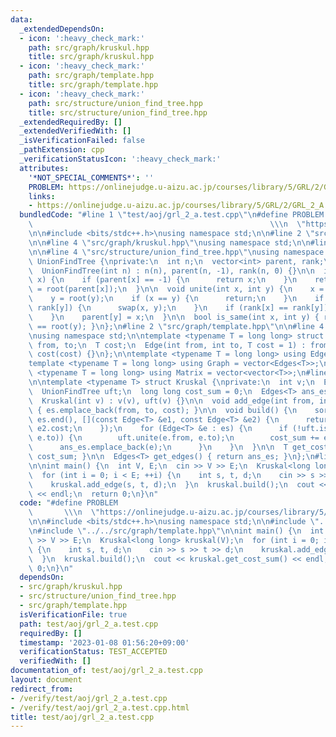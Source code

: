 ```yaml
---
data:
  _extendedDependsOn:
  - icon: ':heavy_check_mark:'
    path: src/graph/kruskul.hpp
    title: src/graph/kruskul.hpp
  - icon: ':heavy_check_mark:'
    path: src/graph/template.hpp
    title: src/graph/template.hpp
  - icon: ':heavy_check_mark:'
    path: src/structure/union_find_tree.hpp
    title: src/structure/union_find_tree.hpp
  _extendedRequiredBy: []
  _extendedVerifiedWith: []
  _isVerificationFailed: false
  _pathExtension: cpp
  _verificationStatusIcon: ':heavy_check_mark:'
  attributes:
    '*NOT_SPECIAL_COMMENTS*': ''
    PROBLEM: https://onlinejudge.u-aizu.ac.jp/courses/library/5/GRL/2/GRL_2_A
    links:
    - https://onlinejudge.u-aizu.ac.jp/courses/library/5/GRL/2/GRL_2_A
  bundledCode: "#line 1 \"test/aoj/grl_2_a.test.cpp\"\n#define PROBLEM           \
    \                                                     \\\n  \"https://onlinejudge.u-aizu.ac.jp/courses/library/5/GRL/2/GRL_2_A\"\
    \n\n#include <bits/stdc++.h>\nusing namespace std;\n\n#line 2 \"src/graph/kruskul.hpp\"\
    \n\n#line 4 \"src/graph/kruskul.hpp\"\nusing namespace std;\n\n#line 2 \"src/structure/union_find_tree.hpp\"\
    \n\n#line 4 \"src/structure/union_find_tree.hpp\"\nusing namespace std;\n\nstruct\
    \ UnionFindTree {\nprivate:\n  int n;\n  vector<int> parent, rank;\n\npublic:\n\
    \  UnionFindTree(int n) : n(n), parent(n, -1), rank(n, 0) {}\n\n  int root(int\
    \ x) {\n    if (parent[x] == -1) {\n      return x;\n    }\n    return parent[x]\
    \ = root(parent[x]);\n  }\n\n  void unite(int x, int y) {\n    x = root(x);\n\
    \    y = root(y);\n    if (x == y) {\n      return;\n    }\n    if (rank[x] <\
    \ rank[y]) {\n      swap(x, y);\n    }\n    if (rank[x] == rank[y]) {\n      ++rank[x];\n\
    \    }\n    parent[y] = x;\n  }\n\n  bool is_same(int x, int y) { return root(x)\
    \ == root(y); }\n};\n#line 2 \"src/graph/template.hpp\"\n\n#line 4 \"src/graph/template.hpp\"\
    \nusing namespace std;\n\ntemplate <typename T = long long> struct Edge {\n  int\
    \ from, to;\n  T cost;\n  Edge(int from, int to, T cost = 1) : from(from), to(to),\
    \ cost(cost) {}\n};\n\ntemplate <typename T = long long> using Edges = vector<Edge<T>>;\n\
    template <typename T = long long> using Graph = vector<Edges<T>>;\n\ntemplate\
    \ <typename T = long long> using Matrix = vector<vector<T>>;\n#line 8 \"src/graph/kruskul.hpp\"\
    \n\ntemplate <typename T> struct Kruskal {\nprivate:\n  int v;\n  Edges<T> es;\n\
    \  UnionFindTree uft;\n  long long cost_sum = 0;\n  Edges<T> ans_es;\n\npublic:\n\
    \  Kruskal(int v) : v(v), uft(v) {}\n\n  void add_edge(int from, int to, T cost)\
    \ { es.emplace_back(from, to, cost); }\n\n  void build() {\n    sort(es.begin(),\
    \ es.end(), [](const Edge<T> &e1, const Edge<T> &e2) {\n      return e1.cost <\
    \ e2.cost;\n    });\n    for (Edge<T> &e : es) {\n      if (!uft.is_same(e.from,\
    \ e.to)) {\n        uft.unite(e.from, e.to);\n        cost_sum += e.cost;\n  \
    \      ans_es.emplace_back(e);\n      }\n    }\n  }\n\n  T get_cost_sum() { return\
    \ cost_sum; }\n\n  Edges<T> get_edges() { return ans_es; }\n};\n#line 9 \"test/aoj/grl_2_a.test.cpp\"\
    \n\nint main() {\n  int V, E;\n  cin >> V >> E;\n  Kruskal<long long> kruskal(V);\n\
    \  for (int i = 0; i < E; ++i) {\n    int s, t, d;\n    cin >> s >> t >> d;\n\
    \    kruskal.add_edge(s, t, d);\n  }\n  kruskal.build();\n  cout << kruskal.get_cost_sum()\
    \ << endl;\n  return 0;\n}\n"
  code: "#define PROBLEM                                                         \
    \       \\\n  \"https://onlinejudge.u-aizu.ac.jp/courses/library/5/GRL/2/GRL_2_A\"\
    \n\n#include <bits/stdc++.h>\nusing namespace std;\n\n#include \"../../src/graph/kruskul.hpp\"\
    \n#include \"../../src/graph/template.hpp\"\n\nint main() {\n  int V, E;\n  cin\
    \ >> V >> E;\n  Kruskal<long long> kruskal(V);\n  for (int i = 0; i < E; ++i)\
    \ {\n    int s, t, d;\n    cin >> s >> t >> d;\n    kruskal.add_edge(s, t, d);\n\
    \  }\n  kruskal.build();\n  cout << kruskal.get_cost_sum() << endl;\n  return\
    \ 0;\n}\n"
  dependsOn:
  - src/graph/kruskul.hpp
  - src/structure/union_find_tree.hpp
  - src/graph/template.hpp
  isVerificationFile: true
  path: test/aoj/grl_2_a.test.cpp
  requiredBy: []
  timestamp: '2023-01-08 01:56:20+09:00'
  verificationStatus: TEST_ACCEPTED
  verifiedWith: []
documentation_of: test/aoj/grl_2_a.test.cpp
layout: document
redirect_from:
- /verify/test/aoj/grl_2_a.test.cpp
- /verify/test/aoj/grl_2_a.test.cpp.html
title: test/aoj/grl_2_a.test.cpp
---
```

